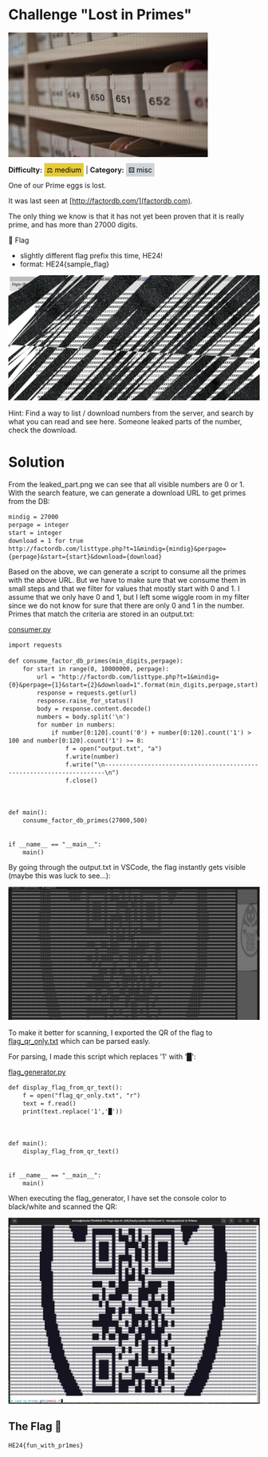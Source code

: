 # Challenge "Lost in Primes"
<img src="banner.jpg" width="400px" alt="Banner Image" /><br/>

**Difficulty:** <span style="background-color: #e6cb39; padding: 5px; color: black;">⚖️ medium</span> | **Category:** <span style="background-color: #ced4da; padding: 5px; color: black;">⚄ misc</span>

One of our Prime eggs is lost.

It was last seen at [http://factordb.com/](factordb.com).

The only thing we know is that it has not yet been proven that it is really prime, and has more than 27000 digits.

🚩 Flag
- slightly different flag prefix this time, HE24!
- format: HE24{sample_flag}

![leaked_part.png](leaked_part.png)

Hint: Find a way to list / download numbers from the server, and search by what you can read and see here. Someone leaked parts of the number, check the download.

# Solution
From the leaked_part.png we can see that all visible numbers are 0 or 1. With the search feature, we can generate a download URL to get primes from the DB:

    mindig = 27000
    perpage = integer
    start = integer
    download = 1 for true
    http://factordb.com/listtype.php?t=1&mindig={mindig}&perpage={perpage}&start={start}&download={download}

Based on the above, we can generate a script to consume all the primes with the above URL. But we have to make sure that we consume them in small steps and that we filter for values that mostly start with 0 and 1. I assume that we only have 0 and 1, but I left some wiggle room in my filter since we do not know for sure that there are only 0 and 1 in the number. Primes that match the criteria are stored in an output.txt:

[consumer.py](consumer.py)

    import requests

    def consume_factor_db_primes(min_digits,perpage):
        for start in range(0, 10000000, perpage):
            url = "http://factordb.com/listtype.php?t=1&mindig={0}&perpage={1}&start={2}&download=1".format(min_digits,perpage,start)
            response = requests.get(url) 
            response.raise_for_status()
            body = response.content.decode()
            numbers = body.split('\n')
            for number in numbers:
                if number[0:120].count('0') + number[0:120].count('1') > 100 and number[0:120].count('1') >= 8:
                    f = open("output.txt", "a")
                    f.write(number)
                    f.write("\n----------------------------------------------------------------------\n")
                    f.close()



    def main():
        consume_factor_db_primes(27000,500)


    if __name__ == "__main__":
        main()

By going through the output.txt in VSCode, the flag instantly gets visible (maybe this was luck to see...):

![flag_in_output.png](flag_in_output.png)

To make it better for scanning, I exported the QR of the flag to [flag_qr_only.txt](flag_qr_only.txt) which can be parsed easly.

For parsing, I made this script which replaces '1' with '█':

[flag_generator.py](flag_generator.py)

    def display_flag_from_qr_text():
        f = open("flag_qr_only.txt", "r")
        text = f.read()
        print(text.replace('1','█'))



    def main():
        display_flag_from_qr_text()


    if __name__ == "__main__":
        main()

When executing the flag_generator, I have set the console color to black/white and scanned the QR:

![generated_flag.png](generated_flag.png)

## The Flag 🚩
    HE24{fun_with_pr1mes}
